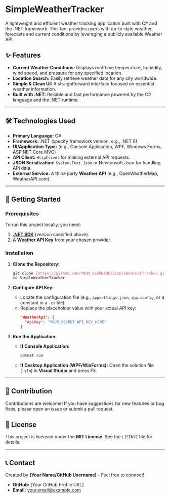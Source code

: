 # SimpleWeatherTracker

A lightweight and efficient weather tracking application built with C# and the .NET framework. This tool provides users with up-to-date weather forecasts and current conditions by leveraging a publicly available Weather API.

## ✨ Features

* **Current Weather Conditions:** Displays real-time temperature, humidity, wind speed, and pressure for any specified location.
* **Location Search:** Easily retrieve weather data for any city worldwide.
* **Simple & Clean UI:** A straightforward interface focused on essential weather information.
* **Built with .NET:** Reliable and fast performance powered by the C# language and the .NET runtime.

***

## 🛠 Technologies Used

* **Primary Language:** C#
* **Framework:** .NET (specify framework version, e.g., .NET 8)
* **UI/Application Type:** (e.g., Console Application, WPF, Windows Forms, ASP.NET Core MVC)
* **API Client:** `HttpClient` for making external API requests.
* **JSON Serialization:** `System.Text.Json` or Newtonsoft.Json for handling API data.
* **External Service:** A third-party **Weather API** (e.g., OpenWeatherMap, WeatherAPI.com).

***

## 🚀 Getting Started

### Prerequisites

To run this project locally, you need:

1.  **[.NET SDK](https://dotnet.microsoft.com/download)** (version specified above).
2.  A **Weather API Key** from your chosen provider.

### Installation

1.  **Clone the Repository:**
    ```bash
    git clone [https://github.com/YOUR_USERNAME/SimpleWeatherTracker.git](https://github.com/YOUR_USERNAME/SimpleWeatherTracker.git)
    cd SimpleWeatherTracker
    ```

2.  **Configure API Key:**
    * Locate the configuration file (e.g., `appsettings.json`, `app.config`, or a constant in a `.cs` file).
    * Replace the placeholder value with your actual API key:
        ```json
        "WeatherApi": {
          "ApiKey": "YOUR_SECRET_API_KEY_HERE"
        }
        ```

3.  **Run the Application:**

    * **If Console Application:**
        ```bash
        dotnet run
        ```
    * **If Desktop Application (WPF/WinForms):**
        Open the solution file (`.sln`) in **Visual Studio** and press F5.

***

## 🤝 Contribution

Contributions are welcome! If you have suggestions for new features or bug fixes, please open an issue or submit a pull request.

## 📝 License

This project is licensed under the **MIT License**. See the `LICENSE` file for details.

***

## 📞 Contact

Created by **[Your Name/GitHub Username]** - Feel free to connect!

* **GitHub:** [Your GitHub Profile URL]
* **Email:** your.email@example.com
